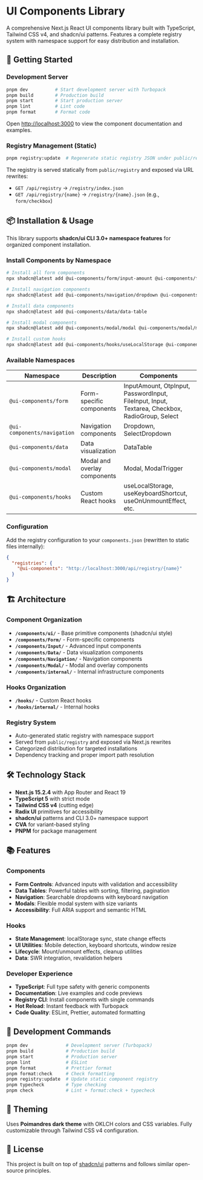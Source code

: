 # UI Components Library

A comprehensive Next.js React UI components library built with TypeScript, Tailwind CSS v4, and shadcn/ui patterns. Features a complete registry system with namespace support for easy distribution and installation.

## 🚀 Getting Started

### Development Server

```bash
pnpm dev          # Start development server with Turbopack
pnpm build        # Production build
pnpm start        # Start production server
pnpm lint         # Lint code
pnpm format       # Format code
```

Open [http://localhost:3000](http://localhost:3000) to view the component documentation and examples.

### Registry Management (Static)

```bash
pnpm registry:update  # Regenerate static registry JSON under public/registry
```

The registry is served statically from `public/registry` and exposed via URL rewrites:
- `GET /api/registry` → `/registry/index.json`
- `GET /api/registry/{name}` → `/registry/{name}.json` (e.g., `form/checkbox`)

## 📦 Installation & Usage

This library supports **shadcn/ui CLI 3.0+ namespace features** for organized component installation.

### Install Components by Namespace

```bash
# Install all form components
npx shadcn@latest add @ui-components/form/input-amount @ui-components/form/password-input

# Install navigation components  
npx shadcn@latest add @ui-components/navigation/dropdown @ui-components/navigation/select-dropdown

# Install data components
npx shadcn@latest add @ui-components/data/data-table

# Install modal components
npx shadcn@latest add @ui-components/modal/modal @ui-components/modal/modal-trigger

# Install custom hooks
npx shadcn@latest add @ui-components/hooks/useLocalStorage @ui-components/hooks/useKeyboardShortcut
```

### Available Namespaces

| Namespace | Description | Components |
|-----------|-------------|------------|
| `@ui-components/form` | Form-specific components | InputAmount, OtpInput, PasswordInput, FileInput, Input, Textarea, Checkbox, RadioGroup, Select |
| `@ui-components/navigation` | Navigation components | Dropdown, SelectDropdown |  
| `@ui-components/data` | Data visualization | DataTable |
| `@ui-components/modal` | Modal and overlay components | Modal, ModalTrigger |
| `@ui-components/hooks` | Custom React hooks | useLocalStorage, useKeyboardShortcut, useOnUnmountEffect, etc. |

### Configuration

Add the registry configuration to your `components.json` (rewritten to static files internally):

```json
{
  "registries": {
    "@ui-components": "http://localhost:3000/api/registry/{name}"
  }
}
```

## 🏗️ Architecture

### Component Organization

- **`/components/ui/`** - Base primitive components (shadcn/ui style)
- **`/components/Form/`** - Form-specific components
- **`/components/Input/`** - Advanced input components  
- **`/components/Data/`** - Data visualization components
- **`/components/Navigation/`** - Navigation components
- **`/components/Modal/`** - Modal and overlay components
- **`/components/internal/`** - Internal infrastructure components

### Hooks Organization

- **`/hooks/`** - Custom React hooks
- **`/hooks/internal/`** - Internal hooks

### Registry System

- Auto-generated static registry with namespace support
- Served from `public/registry` and exposed via Next.js rewrites
- Categorized distribution for targeted installations
- Dependency tracking and proper import path resolution

## 🛠️ Technology Stack

- **Next.js 15.2.4** with App Router and React 19
- **TypeScript 5** with strict mode  
- **Tailwind CSS v4** (cutting edge)
- **Radix UI** primitives for accessibility
- **shadcn/ui** patterns and CLI 3.0+ namespace support
- **CVA** for variant-based styling
- **PNPM** for package management

## 📚 Features

### Components
- **Form Controls**: Advanced inputs with validation and accessibility
- **Data Tables**: Powerful tables with sorting, filtering, pagination
- **Navigation**: Searchable dropdowns with keyboard navigation
- **Modals**: Flexible modal system with size variants
- **Accessibility**: Full ARIA support and semantic HTML

### Hooks
- **State Management**: localStorage sync, state change effects
- **UI Utilities**: Mobile detection, keyboard shortcuts, window resize
- **Lifecycle**: Mount/unmount effects, cleanup utilities
- **Data**: SWR integration, revalidation helpers

### Developer Experience
- **TypeScript**: Full type safety with generic components
- **Documentation**: Live examples and code previews
- **Registry CLI**: Install components with single commands
- **Hot Reload**: Instant feedback with Turbopack
- **Code Quality**: ESLint, Prettier, automated formatting

## 🚦 Development Commands

```bash
pnpm dev              # Development server (Turbopack)
pnpm build            # Production build
pnpm start            # Production server
pnpm lint             # ESLint
pnpm format           # Prettier format
pnpm format:check     # Check formatting
pnpm registry:update  # Update static component registry
pnpm typecheck        # Type checking
pnpm check            # Lint + format:check + typecheck
```

## 🎨 Theming

Uses **Poimandres dark theme** with OKLCH colors and CSS variables. Fully customizable through Tailwind CSS v4 configuration.

## 📄 License

This project is built on top of [shadcn/ui](https://ui.shadcn.com/) patterns and follows similar open-source principles.
